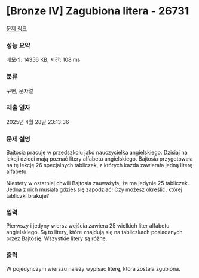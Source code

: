 # [Bronze IV] Zagubiona litera - 26731 

[문제 링크](https://www.acmicpc.net/problem/26731) 

### 성능 요약

메모리: 14356 KB, 시간: 108 ms

### 분류

구현, 문자열

### 제출 일자

2025년 4월 28일 23:13:36

### 문제 설명

<p>Bajtosia pracuje w przedszkolu jako nauczycielka angielskiego. Dzisiaj na lekcji dzieci mają poznać litery alfabetu angielskiego. Bajtosia przygotowała na tę lekcję 26 specjalnych tabliczek, z których każda zawierała jedną literę alfabetu.</p>

<p>Niestety w ostatniej chwili Bajtosia zauważyła, że ma jedynie 25 tabliczek. Jedna z nich musiała gdzieś się zapodziać! Czy możesz określić, której tabliczki brakuje?</p>

### 입력 

 <p>Pierwszy i jedyny wiersz wejścia zawiera 25 wielkich liter alfabetu angielskiego. Są to litery, które znajdują się na tabliczkach posiadanych przez Bajtosię. Wszystkie litery są różne.</p>

### 출력 

 <p>W pojedynczym wierszu należy wypisać literę, która została zgubiona.</p>

